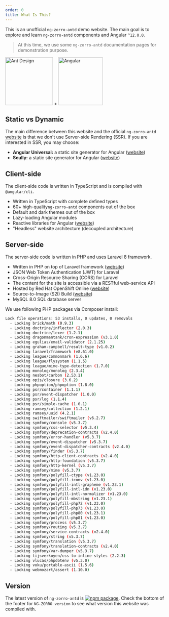 ```yaml
---
order: 0
title: What Is This?
---
```


This is an unofficial `ng-zorro-antd` demo website. The main goal is to explore and learn `ng-zorro-antd` components and Angular `^12.0.0`.

> At this time, we use some `ng-zorro-antd` documentation pages for demonstration purpose.

<div class="pic-plus">
  <img alt="Ant Design" width="150" height="150" src="https://img.alicdn.com/tfs/TB1g.mWZAL0gK0jSZFtXXXQCXXa-200-200.svg">
  <span>+</span>
  <img alt="Angular" width="140" height="150" src="https://img.alicdn.com/tfs/TB1Z0PywTtYBeNjy1XdXXXXyVXa-186-200.svg">
</div>

## Static vs Dynamic

The main difference between this website and the official `ng-zorro-antd` [website](https://ng.ant.design/docs/introduce/en) is that we don't use Server-side Rendering (SSR). If you are interested in SSR, you may choose:

- **Angular Universal:** a static site generator for Angular ([website](https://github.com/angular/universal))
- **Scully:** a static site generator for Angular ([website](https://github.com/scullyio/scully))

## Client-side

The client-side code is written in TypeScript and is compiled with `@angular/cli`.

- Written in TypeScript with complete defined types
- 60+ high-quality`ng-zorro-antd` components out of the box
- Default and dark themes out of the box
- Lazy-loading Angular modules
- Reactive libraries for Angular ([website](https://github.com/ngrx/platform))
- "Headless" website architecture (decoupled architecture)

## Server-side

The server-side code is written in PHP and uses Laravel 8 framework.

- Written in PHP on top of Laravel framework ([website](https://github.com/laravel/framework))
- JSON Web Token Authentication (JWT) for Laravel
- Cross-Origin Resource Sharing (CORS) for Laravel
- The content for the site is accessible via a RESTful web-service API
- Hosted by Red Hat OpenShift Online ([website](https://www.openshift.com/products/online/))
- Source-to-Image (S2I) Build ([website](https://docs.openshift.com/container-platform/3.11/architecture/core_concepts/builds_and_image_streams.html#source-build))
- MySQL 8.0 SQL database server

We use following PHP packages via Composer install:

```bash
Lock file operations: 53 installs, 0 updates, 0 removals
  - Locking brick/math (0.9.3)
  - Locking doctrine/inflector (2.0.3)
  - Locking doctrine/lexer (1.2.1)
  - Locking dragonmantank/cron-expression (v3.1.0)
  - Locking egulias/email-validator (2.1.25)
  - Locking graham-campbell/result-type (v1.0.2)
  - Locking laravel/framework (v8.61.0)
  - Locking league/commonmark (1.6.6)
  - Locking league/flysystem (1.1.5)
  - Locking league/mime-type-detection (1.7.0)
  - Locking monolog/monolog (2.3.4)
  - Locking nesbot/carbon (2.53.1)
  - Locking opis/closure (3.6.2)
  - Locking phpoption/phpoption (1.8.0)
  - Locking psr/container (1.1.1)
  - Locking psr/event-dispatcher (1.0.0)
  - Locking psr/log (1.1.4)
  - Locking psr/simple-cache (1.0.1)
  - Locking ramsey/collection (1.2.1)
  - Locking ramsey/uuid (4.2.1)
  - Locking swiftmailer/swiftmailer (v6.2.7)
  - Locking symfony/console (v5.3.7)
  - Locking symfony/css-selector (v5.3.4)
  - Locking symfony/deprecation-contracts (v2.4.0)
  - Locking symfony/error-handler (v5.3.7)
  - Locking symfony/event-dispatcher (v5.3.7)
  - Locking symfony/event-dispatcher-contracts (v2.4.0)
  - Locking symfony/finder (v5.3.7)
  - Locking symfony/http-client-contracts (v2.4.0)
  - Locking symfony/http-foundation (v5.3.7)
  - Locking symfony/http-kernel (v5.3.7)
  - Locking symfony/mime (v5.3.7)
  - Locking symfony/polyfill-ctype (v1.23.0)
  - Locking symfony/polyfill-iconv (v1.23.0)
  - Locking symfony/polyfill-intl-grapheme (v1.23.1)
  - Locking symfony/polyfill-intl-idn (v1.23.0)
  - Locking symfony/polyfill-intl-normalizer (v1.23.0)
  - Locking symfony/polyfill-mbstring (v1.23.1)
  - Locking symfony/polyfill-php72 (v1.23.0)
  - Locking symfony/polyfill-php73 (v1.23.0)
  - Locking symfony/polyfill-php80 (v1.23.1)
  - Locking symfony/polyfill-php81 (v1.23.0)
  - Locking symfony/process (v5.3.7)
  - Locking symfony/routing (v5.3.7)
  - Locking symfony/service-contracts (v2.4.0)
  - Locking symfony/string (v5.3.7)
  - Locking symfony/translation (v5.3.7)
  - Locking symfony/translation-contracts (v2.4.0)
  - Locking symfony/var-dumper (v5.3.7)
  - Locking tijsverkoyen/css-to-inline-styles (2.2.3)
  - Locking vlucas/phpdotenv (v5.3.0)
  - Locking voku/portable-ascii (1.5.6)
  - Locking webmozart/assert (1.10.0)
```

## Version

The latest version of `ng-zorro-antd` is [![npm package](https://img.shields.io/npm/v/ng-zorro-antd.svg?style=flat-square)](https://www.npmjs.org/package/ng-zorro-antd). Check the bottom of the footer for `NG-ZORRO version` to see what version this website was compiled with.
